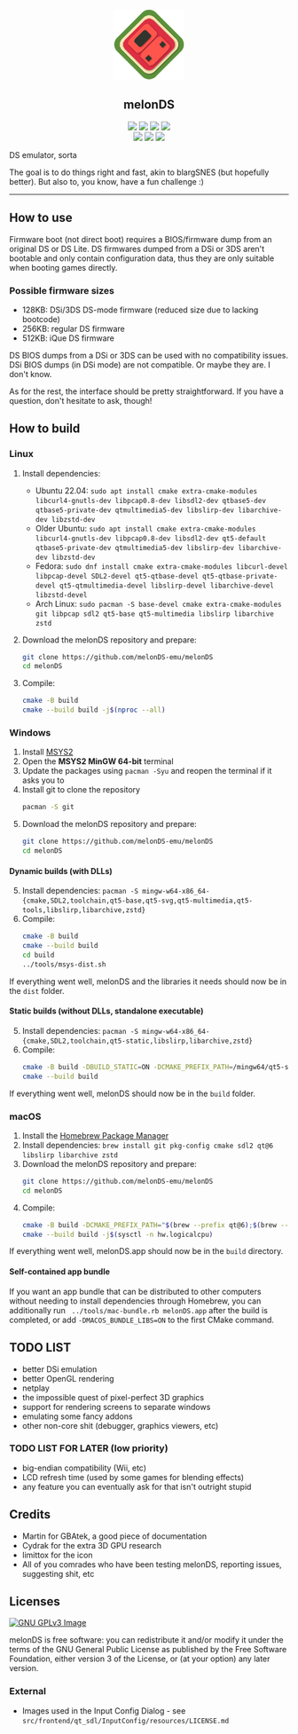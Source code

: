 <p align="center"><img src="https://raw.githubusercontent.com/melonDS-emu/melonDS/master/res/icon/melon_128x128.png"></p>
<h2 align="center"><b>melonDS</b></h2>
<p align="center">
<a href="http://melonds.kuribo64.net/" alt="melonDS website"><img src="https://img.shields.io/badge/website-melonds.kuribo64.net-%2331352e.svg"></a>
<a href="http://melonds.kuribo64.net/downloads.php" alt="Release: 0.9.5"><img src="https://img.shields.io/badge/release-0.9.5-%235c913b.svg"></a>
<a href="https://www.gnu.org/licenses/gpl-3.0" alt="License: GPLv3"><img src="https://img.shields.io/badge/License-GPL%20v3-%23ff554d.svg"></a>
<a href="https://kiwiirc.com/client/irc.badnik.net/?nick=IRC-Source_?#melonds" alt="IRC channel: #melonds"><img src="https://img.shields.io/badge/IRC%20chat-%23melonds-%23dd2e44.svg"></a>
<br>
<a href="https://github.com/melonDS-emu/melonDS/actions/workflows/build-windows.yml?query=event%3Apush"><img src="https://github.com/melonDS-emu/melonDS/actions/workflows/build-windows.yml/badge.svg" /></a>
<a href="https://github.com/melonDS-emu/melonDS/actions/workflows/build-ubuntu.yml?query=event%3Apush"><img src="https://github.com/melonDS-emu/melonDS/actions/workflows/build-ubuntu.yml/badge.svg" /></a>
<a href="https://github.com/melonDS-emu/melonDS/actions/workflows/build-macos.yml?query=event%3Apush"><img src="https://github.com/melonDS-emu/melonDS/actions/workflows/build-macos.yml/badge.svg" /></a>
</p>
DS emulator, sorta

The goal is to do things right and fast, akin to blargSNES (but hopefully better). But also to, you know, have a fun challenge :)
<hr>

## How to use

Firmware boot (not direct boot) requires a BIOS/firmware dump from an original DS or DS Lite.
DS firmwares dumped from a DSi or 3DS aren't bootable and only contain configuration data, thus they are only suitable when booting games directly.

### Possible firmware sizes

 * 128KB: DSi/3DS DS-mode firmware (reduced size due to lacking bootcode)
 * 256KB: regular DS firmware
 * 512KB: iQue DS firmware

DS BIOS dumps from a DSi or 3DS can be used with no compatibility issues. DSi BIOS dumps (in DSi mode) are not compatible. Or maybe they are. I don't know.

As for the rest, the interface should be pretty straightforward. If you have a question, don't hesitate to ask, though!

## How to build

### Linux
1. Install dependencies:
   * Ubuntu 22.04: `sudo apt install cmake extra-cmake-modules libcurl4-gnutls-dev libpcap0.8-dev libsdl2-dev qtbase5-dev qtbase5-private-dev qtmultimedia5-dev libslirp-dev libarchive-dev libzstd-dev`
   * Older Ubuntu: `sudo apt install cmake extra-cmake-modules libcurl4-gnutls-dev libpcap0.8-dev libsdl2-dev qt5-default qtbase5-private-dev qtmultimedia5-dev libslirp-dev libarchive-dev libzstd-dev`
   * Fedora: `sudo dnf install cmake extra-cmake-modules libcurl-devel libpcap-devel SDL2-devel qt5-qtbase-devel qt5-qtbase-private-devel qt5-qtmultimedia-devel libslirp-devel libarchive-devel libzstd-devel`
   * Arch Linux: `sudo pacman -S base-devel cmake extra-cmake-modules git libpcap sdl2 qt5-base qt5-multimedia libslirp libarchive zstd`
3. Download the melonDS repository and prepare:
   ```bash
   git clone https://github.com/melonDS-emu/melonDS
   cd melonDS
   ```

3. Compile:
   ```bash
   cmake -B build
   cmake --build build -j$(nproc --all)
   ```

### Windows
1. Install [MSYS2](https://www.msys2.org/)
2. Open the **MSYS2 MinGW 64-bit** terminal
3. Update the packages using `pacman -Syu` and reopen the terminal if it asks you to
4. Install git to clone the repository
   ```bash
   pacman -S git
   ```
5. Download the melonDS repository and prepare:
   ```bash
   git clone https://github.com/melonDS-emu/melonDS
   cd melonDS
   ```
#### Dynamic builds (with DLLs)
5. Install dependencies: `pacman -S mingw-w64-x86_64-{cmake,SDL2,toolchain,qt5-base,qt5-svg,qt5-multimedia,qt5-tools,libslirp,libarchive,zstd}`
6. Compile:
   ```bash
   cmake -B build
   cmake --build build
   cd build
   ../tools/msys-dist.sh
   ```
If everything went well, melonDS and the libraries it needs should now be in the `dist` folder.

#### Static builds (without DLLs, standalone executable)
5. Install dependencies: `pacman -S mingw-w64-x86_64-{cmake,SDL2,toolchain,qt5-static,libslirp,libarchive,zstd}`
6. Compile:
   ```bash
   cmake -B build -DBUILD_STATIC=ON -DCMAKE_PREFIX_PATH=/mingw64/qt5-static
   cmake --build build
   ```
If everything went well, melonDS should now be in the `build` folder.

### macOS
1. Install the [Homebrew Package Manager](https://brew.sh)
2. Install dependencies: `brew install git pkg-config cmake sdl2 qt@6 libslirp libarchive zstd`
3. Download the melonDS repository and prepare:
   ```zsh
   git clone https://github.com/melonDS-emu/melonDS
   cd melonDS
   ```
4. Compile:
   ```zsh
   cmake -B build -DCMAKE_PREFIX_PATH="$(brew --prefix qt@6);$(brew --prefix libarchive)" -DUSE_QT6=ON
   cmake --build build -j$(sysctl -n hw.logicalcpu)
   ```
If everything went well, melonDS.app should now be in the `build` directory.

#### Self-contained app bundle
If you want an app bundle that can be distributed to other computers without needing to install dependencies through Homebrew, you can additionally run `
../tools/mac-bundle.rb melonDS.app` after the build is completed, or add `-DMACOS_BUNDLE_LIBS=ON` to the first CMake command.

## TODO LIST

 * better DSi emulation
 * better OpenGL rendering
 * netplay
 * the impossible quest of pixel-perfect 3D graphics
 * support for rendering screens to separate windows
 * emulating some fancy addons
 * other non-core shit (debugger, graphics viewers, etc)

### TODO LIST FOR LATER (low priority)

 * big-endian compatibility (Wii, etc)
 * LCD refresh time (used by some games for blending effects)
 * any feature you can eventually ask for that isn't outright stupid

## Credits

 * Martin for GBAtek, a good piece of documentation
 * Cydrak for the extra 3D GPU research
 * limittox for the icon
 * All of you comrades who have been testing melonDS, reporting issues, suggesting shit, etc

## Licenses

[![GNU GPLv3 Image](https://www.gnu.org/graphics/gplv3-127x51.png)](http://www.gnu.org/licenses/gpl-3.0.en.html)

melonDS is free software: you can redistribute it and/or modify
it under the terms of the GNU General Public License as published by
the Free Software Foundation, either version 3 of the License, or
(at your option) any later version.

### External
* Images used in the Input Config Dialog - see `src/frontend/qt_sdl/InputConfig/resources/LICENSE.md`
